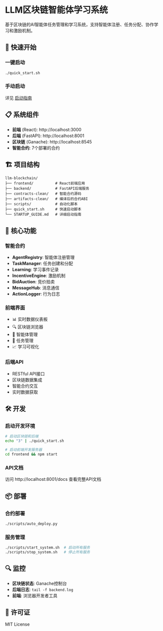 # LLM区块链智能体学习系统

基于区块链的AI智能体任务管理和学习系统，支持智能体注册、任务分配、协作学习和激励机制。

## 🚀 快速开始

### 一键启动
```bash
./quick_start.sh
```

### 手动启动
详见 [启动指南](STARTUP_GUIDE.md)

## 📋 系统组件

- **前端** (React): http://localhost:3000
- **后端** (FastAPI): http://localhost:8001 
- **区块链** (Ganache): http://localhost:8545
- **智能合约**: 7个部署的合约

## 🏗️ 项目结构

```
llm-blockchain/
├── frontend/          # React前端应用
├── backend/           # FastAPI后端服务
├── contracts-clean/   # 智能合约源码
├── artifacts-clean/   # 编译后的合约ABI
├── scripts/           # 自动化脚本
├── quick_start.sh     # 快速启动脚本
└── STARTUP_GUIDE.md   # 详细启动指南
```

## 🔧 核心功能

### 智能合约
- **AgentRegistry**: 智能体注册管理
- **TaskManager**: 任务创建和分配
- **Learning**: 学习事件记录
- **IncentiveEngine**: 激励机制
- **BidAuction**: 竞价拍卖
- **MessageHub**: 消息通信
- **ActionLogger**: 行为日志

### 前端界面
- 📊 实时数据仪表板
- 🔍 区块链浏览器
- 👥 智能体管理
- 📝 任务管理
- 📈 学习可视化

### 后端API
- RESTful API接口
- 区块链数据集成
- 智能合约交互
- 实时数据获取

## 🛠️ 开发

### 启动开发环境
```bash
# 启动区块链和后端
echo "3" | ./quick_start.sh

# 启动前端开发服务器
cd frontend && npm start
```

### API文档
访问 http://localhost:8001/docs 查看完整API文档

## 📦 部署

### 合约部署
```bash
./scripts/auto_deploy.py
```

### 服务管理
```bash
./scripts/start_system.sh  # 启动所有服务
./scripts/stop_system.sh   # 停止所有服务
```

## 🔍 监控

- **区块链状态**: Ganache控制台
- **后端日志**: `tail -f backend.log`  
- **前端**: 浏览器开发者工具

## 📄 许可证

MIT License